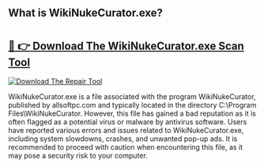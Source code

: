 ## What is WikiNukeCurator.exe? 

# <h2><a href="https://exedetect.com/download.php?WikiNukeCurator.exe">🔗 👉 Download The WikiNukeCurator.exe Scan Tool</a></h2>

[![Download The Repair Tool](https://exedetect.com/download-button.jpg)](https://exedetect.com/download.php?WikiNukeCurator.exe)

WikiNukeCurator.exe is a file associated with the program WikiNukeCurator, published by allsoftpc.com and typically located in the directory C:\Program Files\WikiNukeCurator\. However, this file has gained a bad reputation as it is often flagged as a potential virus or malware by antivirus software. Users have reported various errors and issues related to WikiNukeCurator.exe, including system slowdowns, crashes, and unwanted pop-up ads. It is recommended to proceed with caution when encountering this file, as it may pose a security risk to your computer.